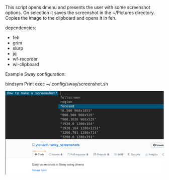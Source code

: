 This script opens dmenu and presents the user with some screenshot options.
On selection it saves the screenshot in the ~/Pictures directory. Copies the 
image to the clipboard and opens it in feh.

dependencies:
 - feh
 - grim
 - slurp
 - jq
 - wf-recorder
 - wl-clipboard

Example Sway configuration:

bindsym Print exec ~/.config/sway/screenshot.sh

![example](dmenu_example.png)
